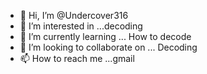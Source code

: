 - 👋 Hi, I’m @Undercover316
- 👀 I’m interested in ...decoding
- 🌱 I’m currently learning ... How to decode
- 💞️ I’m looking to collaborate on ... Decoding
- 📫 How to reach me ...gmail

<!---
Undercover316/Undercover316 is a ✨ special ✨ repository because its `README.md` (this file) appears on your GitHub profile.
You can click the Preview link to take a look at your changes.
--->
